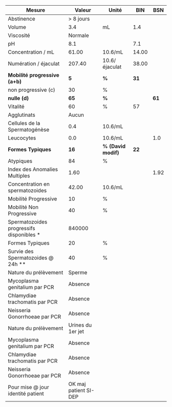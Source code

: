 |                 Mesure                 |        Valeur       |       Unité       |  BIN |  BSN |
|----------------------------------------|---------------------|-------------------|------|------|
|               Abstinence               |      > 8 jours      |                   |      |      |
|                 Volume                 |         3.4         |         mL        |  1.4 |      |
|                Viscosité               |       Normale       |                   |      |      |
|                   pH                   |         8.1         |                   |  7.1 |      |
|           Concentration / mL           |        61.00        |      10.6/mL      | 14.00|      |
|          Numération / éjaculat         |        207.40       |   10.6/éjaculat   | 38.00|      |
|     **Mobilité progressive (a+b)**     |        **5**        |       **%**       |**31**|      |
|           non progressive (c)          |          30         |         %         |      |      |
|              **nulle (d)**             |        **65**       |       **%**       |      |**61**|
|                Vitalité                |          60         |         %         |  57  |      |
|               Agglutinats              |        Aucun        |                   |      |      |
|      Cellules de la Spermatogénèse     |         0.4         |      10.6/mL      |      |      |
|               Leucocytes               |         0.0         |      10.6/mL      |      |  1.0 |
|           **Formes Typiques**          |        **16**       |**% (David modif)**|**22**|      |
|                Atypiques               |          84         |         %         |      |      |
|      Index des Anomalies Multiples     |         1.60        |                   |      | 1.92 |
|     Concentration en spermatozoides    |        42.00        |      10.6/mL      |      |      |
|          Mobilité Progressive          |          10         |         %         |      |      |
|        Mobilité Non Progressive        |          40         |         %         |      |      |
|Spermatozoides progressifs disponibles *|        840000       |                   |      |      |
|             Formes Typiques            |          20         |         %         |      |      |
|   Survie des Spermatozoides @ 24h **   |          40         |         %         |      |      |
|          Nature du prélèvement         |        Sperme       |                   |      |      |
|      Mycoplasma genitalium par PCR     |       Absence       |                   |      |      |
|     Chlamydiae trachomatis par PCR     |       Absence       |                   |      |      |
|      Neisseria Gonorrhoeae par PCR     |       Absence       |                   |      |      |
|          Nature du prélèvement         |  Urines du 1er jet  |                   |      |      |
|      Mycoplasma genitalium par PCR     |       Absence       |                   |      |      |
|     Chlamydiae trachomatis par PCR     |       Absence       |                   |      |      |
|      Neisseria Gonorrhoeae par PCR     |       Absence       |                   |      |      |
|    Pour mise @ jour identité patient   |OK maj patient SI-DEP|                   |      |      |